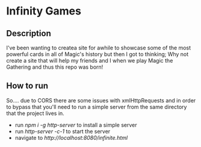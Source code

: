 # Infinity Games 

## Description 
I've been wanting to createa  site for awhile to showcase some of the most powerful cards in all of Magic's history but then I got to thinking; Why not create a site that will help my friends and I when we play Magic the Gathering and thus this repo was born!

## How to run 
So.... due to CORS there are some issues with xmlHttpRequests and in order to bypass that you'll need to run a simple server from the same directory that the project lives in.
- run _npm i -g http-server_ to install a simple server 
- run _http-server -c-1_ to start the server 
- navigate to _http://localhost:8080/infinite.html_
